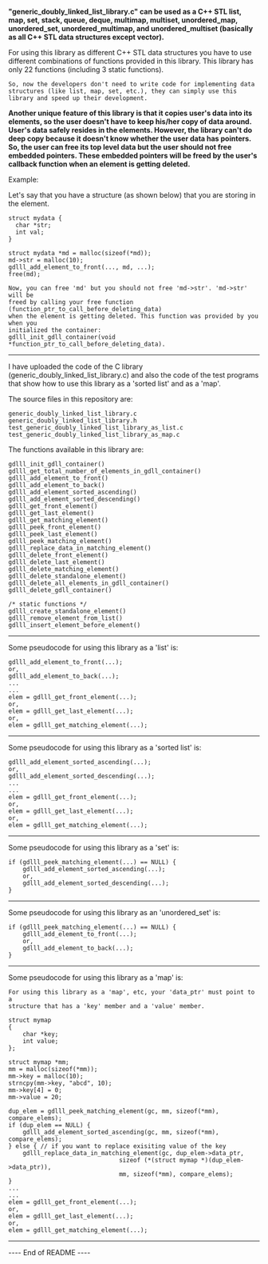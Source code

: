 
**"generic_doubly_linked_list_library.c" can be used as a C++ STL list, map, set,
stack, queue, deque, multimap, multiset, unordered_map, unordered_set,
unordered_multimap, and unordered_multiset (basically as all C++ STL data
structures except vector).**

For using this library as different C++ STL data structures you have to use
different combinations of functions provided in this library. This library has
only 22 functions (including 3 static functions).

```
So, now the developers don't need to write code for implementing data
structures (like list, map, set, etc.), they can simply use this
library and speed up their development.
```

**Another unique feature of this library is that it copies user's data into its
elements, so the user doesn't have to keep his/her copy of data around. User's
data safely resides in the elements. However, the library can't do deep copy
because it doesn't know whether the user data has pointers. So, the user can
free its top level data but the user should not free embedded pointers. These
embedded pointers will be freed by the user's callback function when an element
is getting deleted.**

Example:

Let's say that you have a structure (as shown below) that you are storing in the
element.

```
struct mydata {
  char *str;
  int val;
}

struct mydata *md = malloc(sizeof(*md));
md->str = malloc(10);
gdlll_add_element_to_front(..., md, ...);
free(md);

Now, you can free 'md' but you should not free 'md->str'. 'md->str' will be
freed by calling your free function (function_ptr_to_call_before_deleting_data)
when the element is getting deleted. This function was provided by you when you
initialized the container:
gdlll_init_gdll_container(void *function_ptr_to_call_before_deleting_data).
```

----------------------------------------

I have uploaded the code of the C library (generic_doubly_linked_list_library.c)
and also the code of the test programs that show how to use this library as a
'sorted list' and as a 'map'.

The source files in this repository are:

```
generic_doubly_linked_list_library.c
generic_doubly_linked_list_library.h
test_generic_doubly_linked_list_library_as_list.c
test_generic_doubly_linked_list_library_as_map.c
```

The functions available in this library are:

```
gdlll_init_gdll_container()
gdlll_get_total_number_of_elements_in_gdll_container()
gdlll_add_element_to_front()
gdlll_add_element_to_back()
gdlll_add_element_sorted_ascending()
gdlll_add_element_sorted_descending()
gdlll_get_front_element()
gdlll_get_last_element()
gdlll_get_matching_element()
gdlll_peek_front_element()
gdlll_peek_last_element()
gdlll_peek_matching_element()
gdlll_replace_data_in_matching_element()
gdlll_delete_front_element()
gdlll_delete_last_element()
gdlll_delete_matching_element()
gdlll_delete_standalone_element()
gdlll_delete_all_elements_in_gdll_container()
gdlll_delete_gdll_container()

/* static functions */
gdlll_create_standalone_element()
gdlll_remove_element_from_list()
gdlll_insert_element_before_element()
```

----------------------------------------

Some pseudocode for using this library as a 'list' is:

```
gdlll_add_element_to_front(...);
or,
gdlll_add_element_to_back(...);
...
...
elem = gdlll_get_front_element(...);
or,
elem = gdlll_get_last_element(...);
or,
elem = gdlll_get_matching_element(...);
```

----------------------------------------

Some pseudocode for using this library as a 'sorted list' is:

```
gdlll_add_element_sorted_ascending(...);
or,
gdlll_add_element_sorted_descending(...);
...
...
elem = gdlll_get_front_element(...);
or,
elem = gdlll_get_last_element(...);
or,
elem = gdlll_get_matching_element(...);
```

----------------------------------------

Some pseudocode for using this library as a 'set' is:

```
if (gdlll_peek_matching_element(...) == NULL) {
    gdlll_add_element_sorted_ascending(...);
    or,
    gdlll_add_element_sorted_descending(...);
}
```

----------------------------------------

Some pseudocode for using this library as an 'unordered_set' is:

```
if (gdlll_peek_matching_element(...) == NULL) {
    gdlll_add_element_to_front(...);
    or,
    gdlll_add_element_to_back(...);
}
```

----------------------------------------

Some pseudocode for using this library as a 'map' is:

```
For using this library as a 'map', etc, your 'data_ptr' must point to a
structure that has a 'key' member and a 'value' member.

struct mymap
{
    char *key;
    int value;
};

struct mymap *mm;
mm = malloc(sizeof(*mm));
mm->key = malloc(10);
strncpy(mm->key, "abcd", 10);
mm->key[4] = 0;
mm->value = 20;

dup_elem = gdlll_peek_matching_element(gc, mm, sizeof(*mm), compare_elems);
if (dup_elem == NULL) {
    gdlll_add_element_sorted_ascending(gc, mm, sizeof(*mm), compare_elems);
} else { // if you want to replace exisiting value of the key
    gdlll_replace_data_in_matching_element(gc, dup_elem->data_ptr,
                               sizeof (*(struct mymap *)(dup_elem->data_ptr)),
                               mm, sizeof(*mm), compare_elems);
}
...
...
elem = gdlll_get_front_element(...);
or,
elem = gdlll_get_last_element(...);
or,
elem = gdlll_get_matching_element(...);
```

----------------------------------------

---- End of README ----
